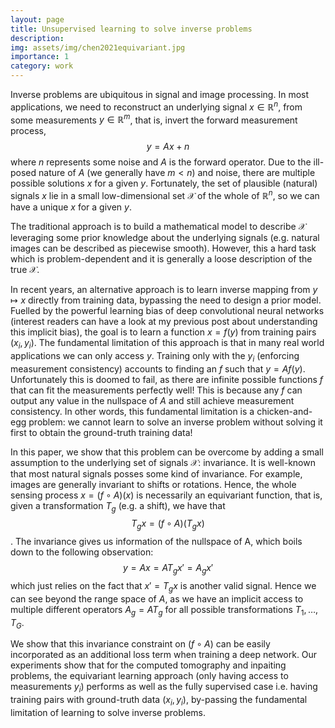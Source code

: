 ```yaml
---
layout: page
title: Unsupervised learning to solve inverse problems
description: 
img: assets/img/chen2021equivariant.jpg
importance: 1
category: work
---
```


Inverse problems are ubiquitous in signal and image processing. In most applications, we need to reconstruct an underlying signal $x\in\mathbb{R}^{n}$, from some measurements $y\in\mathbb{R}^{m}$, that is, invert the forward measurement process, $$y = Ax+n$$ where $n$ represents some noise and $A$ is the forward operator. Due to the ill-posed nature of $A$ (we generally have $m<n$) and noise, there are multiple possible solutions $x$ for a given $y$. Fortunately, the set of plausible (natural) signals $x$ lie in a small low-dimensional set $\mathcal{X}$ of the whole of $\mathbb{R}^{n}$, so we can have a unique $x$ for a given $y$.</p>


The traditional approach is to build a mathematical model to describe $\mathcal{X}$ leveraging some prior knowledge about the underlying signals (e.g. natural images can be described as piecewise smooth). However, this a hard task which is problem-dependent and it is generally a loose description of the true $\mathcal{X}$.


In recent years, an alternative approach is to learn inverse mapping from $y\mapsto x$ directly from training data, bypassing the need to design a prior model. Fuelled by the powerful learning bias of deep convolutional neural networks (interest readers can have a look at my previous post about understanding this implicit bias), the goal is to learn a function $x=f(y)$ from training pairs $(x_i,y_i)$. The fundamental limitation of this approach is that in many real world applications we can only access $y$. Training only with the $y_i$ (enforcing measurement consistency) accounts to finding an $f$ such that $y=A f(y)$. Unfortunately this is doomed to fail, as there are infinite possible functions $f$ that can fit the measurements perfectly well! This is because any $f$ can output any value in the nullspace of $A$ and still achieve measurement consistency. In other words, this fundamental limitation is a chicken-and-egg problem:  we cannot learn to solve an inverse problem without solving it first to obtain the ground-truth training data!


In this paper, we show that this problem can be overcome by adding a small assumption to the underlying set of signals $\mathcal{X}$: invariance. It is well-known that most natural signals posses some kind of invariance. For example, images are generally invariant to shifts or rotations. Hence, the whole sensing process $x = (f \circ A) (x)$ is necessarily an equivariant function, that is, given a transformation $T_g$ (e.g. a shift), we have that $$T_gx = (f\circ A) (T_gx)$$. The invariance gives us information of the nullspace of A, which boils down to the following observation: $$y=Ax = AT_g x'  = A_g x'$$ which just relies on the fact that $x'= T_gx$ is another valid signal. Hence we can see beyond the range space of $A$, as we have an implicit access to multiple different operators  $A_g = AT_g$ for all possible transformations $T_1,\dots,T_{G}$. 


We show that this invariance constraint on $(f\circ A)$ can be easily incorporated as an additional loss term when training a deep network. Our experiments show that for the computed tomography and inpaiting problems,  the equivariant learning approach (only having access to measurements $y_i$) performs as well as the fully supervised case i.e. having training pairs with ground-truth data $(x_i,y_i)$, by-passing the fundamental limitation of learning to solve inverse problems. 
